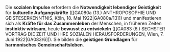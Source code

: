 
Die **sozialen Impulse** erfordern die **Notwendigkeit lebendiger Geistigkeit** für **kulturelle Aufgangskräfte** ([[GA080a (13.) ANTHROPOSOPHIE UND GEISTESERKENNTNIS, Köln, 18. Mai 1922|GA080a/13]]) und manifestieren sich als **Kräfte für das Zusammenleben** der Menschen, in früheren Zeiten **instinktiv wirksam**, heute **bewusst zu entwickeln** ([[GA083 (6.) SECHSTER VORTRAG DIE ZEIT UND IHRE SOZIALEN HERAUSFORDERUNGEN, Wien, 7. Juni 1922|GA083/6]]). Sie bilden die **geistigen Grundlagen** für **harmonisches Gemeinschaftsleben**.
